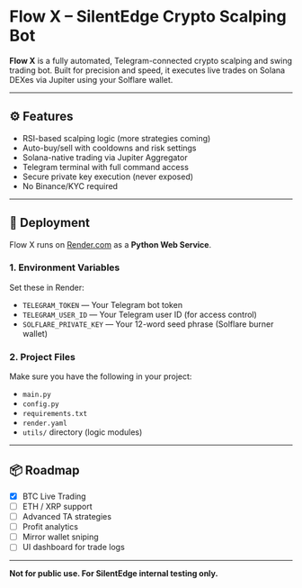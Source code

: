# Flow X – SilentEdge Crypto Scalping Bot

**Flow X** is a fully automated, Telegram-connected crypto scalping and swing trading bot. Built for precision and speed, it executes live trades on Solana DEXes via Jupiter using your Solflare wallet.

---

## ⚙️ Features

- RSI-based scalping logic (more strategies coming)
- Auto-buy/sell with cooldowns and risk settings
- Solana-native trading via Jupiter Aggregator
- Telegram terminal with full command access
- Secure private key execution (never exposed)
- No Binance/KYC required

---

## 🚀 Deployment

Flow X runs on [Render.com](https://render.com) as a **Python Web Service**.

### 1. Environment Variables

Set these in Render:

- `TELEGRAM_TOKEN` — Your Telegram bot token
- `TELEGRAM_USER_ID` — Your Telegram user ID (for access control)
- `SOLFLARE_PRIVATE_KEY` — Your 12-word seed phrase (Solflare burner wallet)

### 2. Project Files

Make sure you have the following in your project:

- `main.py`
- `config.py`
- `requirements.txt`
- `render.yaml`
- `utils/` directory (logic modules)

---

## 📦 Roadmap

- [x] BTC Live Trading
- [ ] ETH / XRP support
- [ ] Advanced TA strategies
- [ ] Profit analytics
- [ ] Mirror wallet sniping
- [ ] UI dashboard for trade logs

---

**Not for public use. For SilentEdge internal testing only.**
